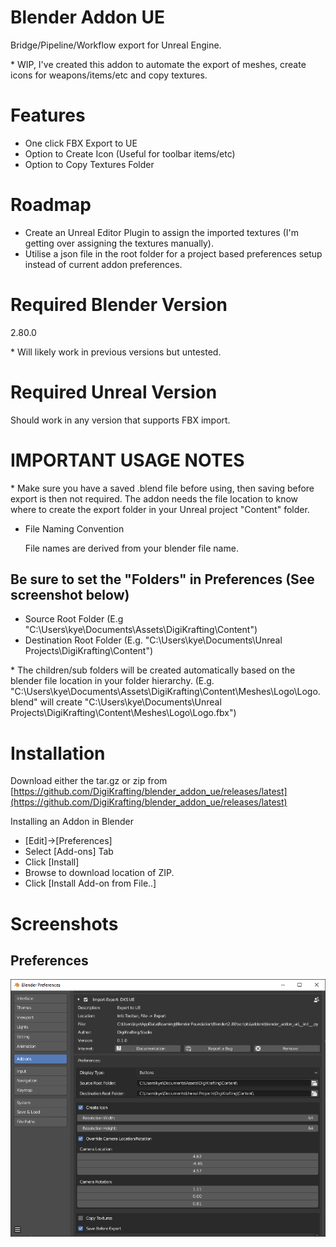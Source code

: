 # Blender Addon UE

Bridge/Pipeline/Workflow export for Unreal Engine.

\* WIP, I've created this addon to automate the export of meshes, create icons for weapons/items/etc and copy textures.

# Features

- One click FBX Export to UE
- Option to Create Icon (Useful for toolbar items/etc)
- Option to Copy Textures Folder

# Roadmap

- Create an Unreal Editor Plugin to assign the imported textures (I'm getting over assigning the textures manually).
- Utilise a json file in the root folder for a project based preferences setup instead of current addon preferences.

# Required Blender Version

2.80.0

\* Will likely work in previous versions but untested.

# Required Unreal Version

Should work in any version that supports FBX import.

# IMPORTANT USAGE NOTES 

\* Make sure you have a saved .blend file before using, then saving before export is then not required. The addon needs the file location to know where to create the export folder in your Unreal project "Content" folder.

- File Naming Convention

    File names are derived from your blender file name.

## Be sure to set the __"Folders"__ in Preferences (See screenshot below)

- Source Root Folder (E.g "C:\Users\kye\Documents\Assets\DigiKrafting\Content\")
- Destination Root Folder (E.g. "C:\Users\kye\Documents\Unreal Projects\DigiKrafting\Content\")

\* The children/sub folders will be created automatically based on the blender file location in your folder hierarchy. (E.g. "C:\Users\kye\Documents\Assets\DigiKrafting\Content\Meshes\Logo\Logo.blend" will create "C:\Users\kye\Documents\Unreal Projects\DigiKrafting\Content\Meshes\Logo\Logo.fbx")

# Installation

Download either the tar.gz or zip from [https://github.com/DigiKrafting/blender_addon_ue/releases/latest](https://github.com/DigiKrafting/blender_addon_ue/releases/latest)

Installing an Addon in Blender

- [Edit]->[Preferences]
- Select [Add-ons] Tab
- Click [Install]
- Browse to download location of ZIP.
- Click [Install Add-on from File..]

# Screenshots
## Preferences
![alt](/screenshots/ue_prefs.png)
